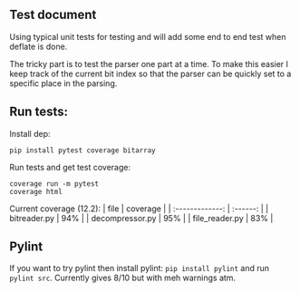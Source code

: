 ## Test document

Using typical unit tests for testing and will add some end to end test when deflate is done.

The tricky part is to test the parser one part at a time. To make this easier I keep track of the current bit index so that the parser can be quickly set to a specific place in the parsing. 


## Run tests:

Install dep:
```
pip install pytest coverage bitarray
```

Run tests and get test coverage:
```
coverage run -m pytest
coverage html
```

Current coverage (12.2):
|      file       | coverage |
| :-------------: | :------: |
|  bitreader.py   |   94%    |
| decompressor.py |   95%    |
| file_reader.py  |   83%    |



## Pylint
If you want to try pylint then install pylint: ```pip install pylint``` and run ```pylint src```. Currently gives 8/10 but with meh warnings atm.